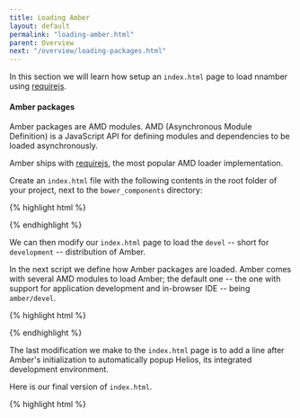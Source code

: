 ```yaml
---
title: Loading Amber
layout: default
permalink: "loading-amber.html"
parent: Overview
next: "/overview/loading-packages.html"
---
```


In this section we will learn how setup an `index.html` page to load
nnamber using [requirejs](http://requirejs.org).

#### Amber packages

Amber packages are AMD modules. AMD (Asynchronous Module
Definition) is a JavaScript API for defining modules and
dependencies to be loaded asynchronously.

Amber ships with [requirejs](http://requirejs.org), the most popular
AMD loader implementation.

Create an `index.html` file with the following contents in the root folder of your project, next to the `bower_components` directory:

{% highlight html %}
<!DOCTYPE html>
<html>
    <head>
        <script
          type='text/javascript'
          src='bower_components/amber/support/requirejs/require.min.js'>
        </script>
        <script
          type='text/javascript'
          src='bower_components/amber/support/amber.js'>
        </script>
    </head>
    <body>
    </body>
</html> 
{% endhighlight %}

We can then modify our `index.html` page to load the `devel` -- short
for `development` -- distribution of Amber.

In the next script we define how Amber packages are loaded. Amber
comes with several AMD modules to load Amber; the default one -- the
one with support for application development and in-browser IDE --
being `amber/devel`.

{% highlight html %}
<!DOCTYPE html>
<html>
    <head>
        <script
          type='text/javascript'
          src='bower_components/amber/support/requirejs/require.min.js'>
        </script>
        <script
          type='text/javascript'
          src='bower_components/amber/support/amber.js'>
        </script>
        <script type='text/javascript'>
          require(['amber/devel'], function (amber) {
            amber.initialize();
          });
        </script>
    </head>
    <body>
    </body>
</html> 
{% endhighlight %}

The last modification we make to the `index.html` page is to add a line after Amber's initialization to automatically popup Helios, its integrated development environment.

Here is our final version of `index.html`.


{% highlight html %}
<!DOCTYPE html>
<html>
    <head>
        <script
          type='text/javascript'
          src='bower_components/amber/support/requirejs/require.min.js'>
        </script>
        <script
          type='text/javascript'
          src='bower_components/amber/support/amber.js'>
        </script>
        <script type='text/javascript'>
          require(['amber/devel'], function (amber) {
            amber.initialize();

            // Popup Helios
            amber.popupHelios();
          });
        </script>
    </head>
    <body>
    </body>
</html> 
{% endhighlight %}


<p class="warning">
Most web browser will block popups by default. You may need to authorize the Helios popup.
</p>


You can now start the amber server by evaluating from your project root directory:

{% highlight sh %}
amber serve .
{% endhighlight %}

Open [localhost:4000](http://localhost:4000). Helios will popup on startup.

You are now ready to create your own Amber packages!
